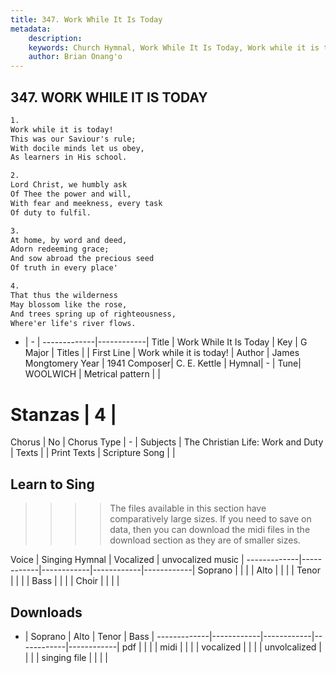 ```yaml
---
title: 347. Work While It Is Today
metadata:
    description: 
    keywords: Church Hymnal, Work While It Is Today, Work while it is today!, 
    author: Brian Onang'o
---
```



## 347. WORK WHILE IT IS TODAY

```txt
1.
Work while it is today! 
This was our Saviour's rule; 
With docile minds let us obey, 
As learners in His school. 

2.
Lord Christ, we humbly ask 
Of Thee the power and will, 
With fear and meekness, every task 
Of duty to fulfil. 

3.
At home, by word and deed, 
Adorn redeeming grace; 
And sow abroad the precious seed 
Of truth in every place' 

4.
That thus the wilderness 
May blossom like the rose, 
And trees spring up of righteousness, 
Where'er life's river flows.
```

- |   -  |
-------------|------------|
Title | Work While It Is Today |
Key | G Major |
Titles |  |
First Line | Work while it is today! |
Author | James Mongtomery
Year | 1941
Composer| C. E. Kettle |
Hymnal|  - |
Tune| WOOLWICH |
Metrical pattern | |
# Stanzas | 4 |
Chorus | No |
Chorus Type | - |
Subjects | The Christian Life: Work and Duty |
Texts |  |
Print Texts | 
Scripture Song |  |
  
## Learn to Sing

>>>> The files available in this section have comparatively large sizes. If you need to save on data, then you can download the midi files in the download section as they are of smaller sizes.

Voice |  Singing Hymnal | Vocalized | unvocalized music |
-------------|------------|------------|------------|------------|
Soprano | | | |
Alto | | | |
Tenor | | | |
Bass | | | |
Choir | | | |

## Downloads

- |  Soprano | Alto | Tenor | Bass |
-------------|------------|------------|------------|------------|
pdf | | | |
midi | | | |
vocalized | | | |
unvolcalized | | | |
singing file | | | |
  